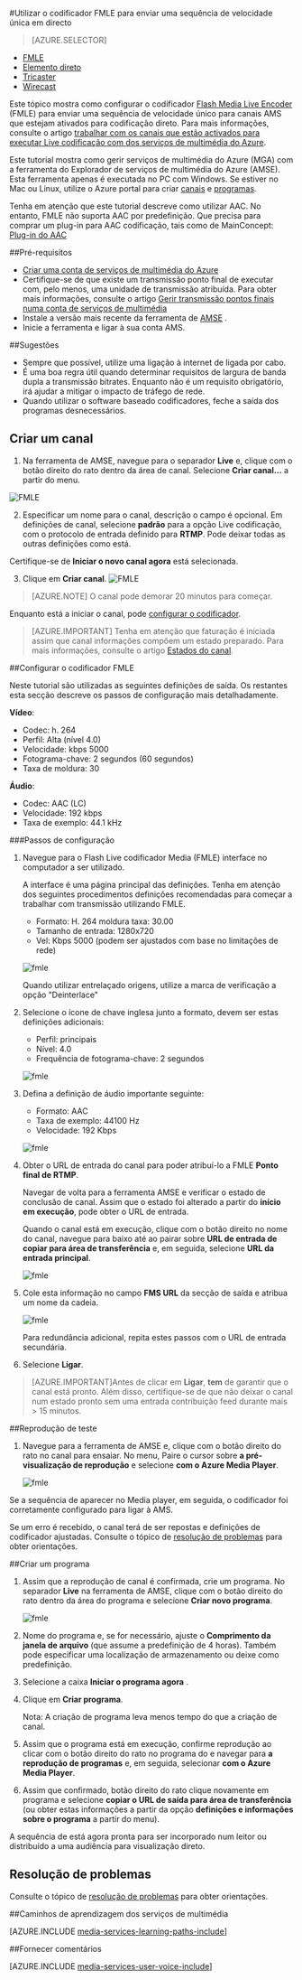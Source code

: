 <properties 
    pageTitle="Configurar o codificador FMLE para enviar um fluxo direto de velocidade única | Microsoft Azure" 
    description="Este tópico mostra como configurar o codificador Flash multimédia Live descodificador (FMLE) para enviar uma sequência de velocidade único para canais AMS que estejam ativados para codificação direto." 
    services="media-services" 
    documentationCenter="" 
    authors="Juliako" 
    manager="erikre" 
    editor=""/>

<tags 
    ms.service="media-services" 
    ms.workload="media" 
    ms.tgt_pltfrm="na" 
    ms.devlang="ne" 
    ms.topic="article" 
    ms.date="10/12/2016"
    ms.author="juliako;cenkdin;anilmur"/>

#<a name="use-the-fmle-encoder-to-send-a-single-bitrate-live-stream"></a>Utilizar o codificador FMLE para enviar uma sequência de velocidade única em directo

> [AZURE.SELECTOR]
- [FMLE](media-services-configure-fmle-live-encoder.md)
- [Elemento direto](media-services-configure-elemental-live-encoder.md)
- [Tricaster](media-services-configure-tricaster-live-encoder.md)
- [Wirecast](media-services-configure-wirecast-live-encoder.md)

Este tópico mostra como configurar o codificador [Flash Media Live Encoder](http://www.adobe.com/products/flash-media-encoder.html) (FMLE) para enviar uma sequência de velocidade único para canais AMS que estejam ativados para codificação direto. Para mais informações, consulte o artigo [trabalhar com os canais que estão activados para executar Live codificação com dos serviços de multimédia do Azure](media-services-manage-live-encoder-enabled-channels.md).

Este tutorial mostra como gerir serviços de multimédia do Azure (MGA) com a ferramenta do Explorador de serviços de multimédia do Azure (AMSE). Esta ferramenta apenas é executada no PC com Windows. Se estiver no Mac ou Linux, utilize o Azure portal para criar [canais](media-services-portal-creating-live-encoder-enabled-channel.md#create-a-channel) e [programas](media-services-portal-creating-live-encoder-enabled-channel.md#create-and-manage-a-program).

Tenha em atenção que este tutorial descreve como utilizar AAC. No entanto, FMLE não suporta AAC por predefinição. Que precisa para comprar um plug-in para AAC codificação, tais como de MainConcept: [Plug-in do AAC](http://www.mainconcept.com/products/plug-ins/plug-ins-for-adobe/aac-encoder-fmle.html)

##<a name="prerequisites"></a>Pré-requisitos

- [Criar uma conta de serviços de multimédia do Azure](media-services-portal-create-account.md)
- Certifique-se de que existe um transmissão ponto final de executar com, pelo menos, uma unidade de transmissão atribuída. Para obter mais informações, consulte o artigo [Gerir transmissão pontos finais numa conta de serviços de multimédia](media-services-portal-manage-streaming-endpoints.md)
- Instale a versão mais recente da ferramenta de [AMSE](https://github.com/Azure/Azure-Media-Services-Explorer) .
- Inicie a ferramenta e ligar à sua conta AMS.

##<a name="tips"></a>Sugestões

- Sempre que possível, utilize uma ligação à internet de ligada por cabo.
- É uma boa regra útil quando determinar requisitos de largura de banda dupla a transmissão bitrates. Enquanto não é um requisito obrigatório, irá ajudar a mitigar o impacto de tráfego de rede.
- Quando utilizar o software baseado codificadores, feche a saída dos programas desnecessários.

## <a name="create-a-channel"></a>Criar um canal

1.  Na ferramenta de AMSE, navegue para o separador **Live** e, clique com o botão direito do rato dentro da área de canal. Selecione **Criar canal...** a partir do menu.

![FMLE](./media/media-services-fmle-live-encoder/media-services-fmle1.png)

2. Especificar um nome para o canal, descrição o campo é opcional. Em definições de canal, selecione **padrão** para a opção Live codificação, com o protocolo de entrada definido para **RTMP**. Pode deixar todas as outras definições como está.


Certifique-se de **Iniciar o novo canal agora** está selecionada.

3. Clique em **Criar canal**.
![FMLE](./media/media-services-fmle-live-encoder/media-services-fmle2.png)

>[AZURE.NOTE] O canal pode demorar 20 minutos para começar.


Enquanto está a iniciar o canal, pode [configurar o codificador](media-services-configure-fmle-live-encoder.md#configure_fmle_rtmp).

>[AZURE.IMPORTANT] Tenha em atenção que faturação é iniciada assim que canal informações compõem um estado preparado. Para mais informações, consulte o artigo [Estados do canal](media-services-manage-live-encoder-enabled-channels.md#states).

##<a id=configure_fmle_rtmp></a>Configurar o codificador FMLE

Neste tutorial são utilizadas as seguintes definições de saída. Os restantes esta secção descreve os passos de configuração mais detalhadamente. 

**Vídeo**:
 
- Codec: h. 264 
- Perfil: Alta (nível 4.0) 
- Velocidade: kbps 5000 
- Fotograma-chave: 2 segundos (60 segundos) 
- Taxa de moldura: 30
 
**Áudio**:

- Codec: AAC (LC) 
- Velocidade: 192 kbps 
- Taxa de exemplo: 44.1 kHz


###<a name="configuration-steps"></a>Passos de configuração

1. Navegue para o Flash Live codificador Media (FMLE) interface no computador a ser utilizado.

    A interface é uma página principal das definições. Tenha em atenção dos seguintes procedimentos definições recomendadas para começar a trabalhar com transmissão utilizando FMLE.
    
    - Formato: H. 264 moldura taxa: 30.00 
    - Tamanho de entrada: 1280x720 
    - Vel: Kbps 5000 (podem ser ajustados com base no limitações de rede)  

    ![fmle](./media/media-services-fmle-live-encoder/media-services-fmle3.png)

    Quando utilizar entrelaçado origens, utilize a marca de verificação a opção "Deinterlace"

2. Selecione o ícone de chave inglesa junto a formato, devem ser estas definições adicionais:

    - Perfil: principais
    - Nível: 4.0
    - Frequência de fotograma-chave: 2 segundos 
    
    ![fmle](./media/media-services-fmle-live-encoder/media-services-fmle4.png)

3. Defina a definição de áudio importante seguinte:
    
    - Formato: AAC 
    - Taxa de exemplo: 44100 Hz
    - Velocidade: 192 Kbps
    
    ![fmle](./media/media-services-fmle-live-encoder/media-services-fmle5.png)

6. Obter o URL de entrada do canal para poder atribuí-lo a FMLE **Ponto final de RTMP**.
    
    Navegar de volta para a ferramenta AMSE e verificar o estado de conclusão de canal. Assim que o estado foi alterado a partir do **início** **em execução**, pode obter o URL de entrada.
      
    Quando o canal está em execução, clique com o botão direito no nome do canal, navegue para baixo até ao pairar sobre **URL de entrada de copiar para área de transferência** e, em seguida, selecione **URL da entrada principal**.  
    
    ![fmle](./media/media-services-fmle-live-encoder/media-services-fmle6.png)

7. Cole esta informação no campo **FMS URL** da secção de saída e atribua um nome da cadeia. 

    ![fmle](./media/media-services-fmle-live-encoder/media-services-fmle7.png)

    Para redundância adicional, repita estes passos com o URL de entrada secundária.
8. Selecione **Ligar**.

>[AZURE.IMPORTANT]Antes de clicar em **Ligar**, **tem** de garantir que o canal está pronto. 
>Além disso, certifique-se de que não deixar o canal num estado pronto sem uma entrada contribuição feed durante mais > 15 minutos.

##<a name="test-playback"></a>Reprodução de teste
  
1. Navegue para a ferramenta de AMSE e, clique com o botão direito do rato no canal para ensaiar. No menu, Paire o cursor sobre **a pré-visualização de reprodução** e selecione **com o Azure Media Player**.  

    ![fmle](./media/media-services-fmle-live-encoder/media-services-fmle8.png)

Se a sequência de aparecer no Media player, em seguida, o codificador foi corretamente configurado para ligar à AMS. 

Se um erro é recebido, o canal terá de ser repostas e definições de codificador ajustadas. Consulte o tópico de [resolução de problemas](media-services-troubleshooting-live-streaming.md) para obter orientações.  

##<a name="create-a-program"></a>Criar um programa

1. Assim que a reprodução de canal é confirmada, crie um programa. No separador **Live** na ferramenta de AMSE, clique com o botão direito do rato dentro da área do programa e selecione **Criar novo programa**.  

    ![fmle](./media/media-services-fmle-live-encoder/media-services-fmle9.png)

2. Nome do programa e, se for necessário, ajuste o **Comprimento da janela de arquivo** (que assume a predefinição de 4 horas). Também pode especificar uma localização de armazenamento ou deixe como predefinição.  
3. Selecione a caixa **Iniciar o programa agora** .
4. Clique em **Criar programa**.  
  
    Nota: A criação de programa leva menos tempo do que a criação de canal.    
 
5. Assim que o programa está em execução, confirme reprodução ao clicar com o botão direito do rato no programa do e navegar para **a reprodução de programas** e, em seguida, selecionar **com o Azure Media Player**.  
6. Assim que confirmado, botão direito do rato clique novamente em programa e selecione **copiar o URL de saída para área de transferência** (ou obter estas informações a partir da opção **definições e informações sobre o programa** a partir do menu). 

A sequência de está agora pronta para ser incorporado num leitor ou distribuído a uma audiência para visualização direto.  


## <a name="troubleshooting"></a>Resolução de problemas

Consulte o tópico de [resolução de problemas](media-services-troubleshooting-live-streaming.md) para obter orientações. 


##<a name="media-services-learning-paths"></a>Caminhos de aprendizagem dos serviços de multimédia

[AZURE.INCLUDE [media-services-learning-paths-include](../../includes/media-services-learning-paths-include.md)]

##<a name="provide-feedback"></a>Fornecer comentários

[AZURE.INCLUDE [media-services-user-voice-include](../../includes/media-services-user-voice-include.md)]
